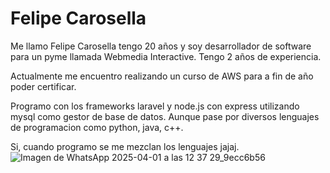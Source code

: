 # Felipe Carosella
Me llamo Felipe Carosella tengo 20 años y soy desarrollador de software para un pyme llamada Webmedia Interactive. Tengo 2 años de experiencia.

Actualmente me encuentro realizando un curso de AWS para a fin de año poder certificar.

Programo con los frameworks laravel y node.js con express utilizando mysql como gestor de base de datos. Aunque pase por diversos lenguajes de programacion como python, java, c++. 

Si, cuando programo se me mezclan los lenguajes jajaj.
![Imagen de WhatsApp 2025-04-01 a las 12 37 29_9ecc6b56](https://github.com/user-attachments/assets/ecaa39b5-696f-403a-a05d-c6c269ac19c6)
